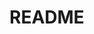 <!-- CONTEXT_REFERENCE: 400_guides/400_context-priority-guide.md -->
<!-- ARCHIVED: Historical documentation. For current guidance, see `400_guides/400_system-overview.md` and 400-series guides. -->
# README

